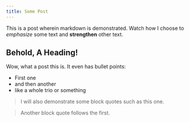 ```yaml
---
title: Some Post
---
```

This is a post wherein markdown is demonstrated. Watch how I
choose to *emphasize* some text and **strengthen** other text.

## Behold, A Heading!

Wow, what a post this is. It even has bullet points:

* First one
* and then another
* like a whole trio or something

> I will also demonstrate some block quotes
> such as this one.

> Another block quote follows the first.
